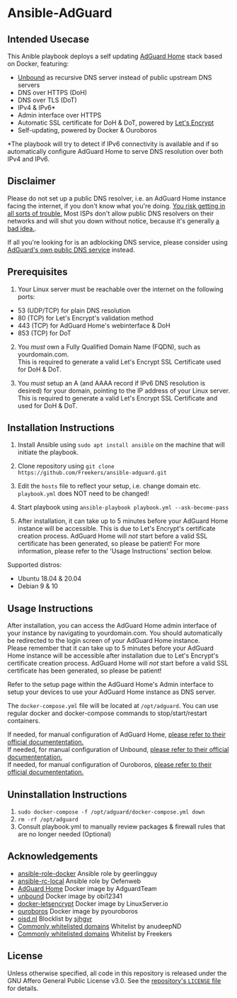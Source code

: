 # Ansible-AdGuard

## Intended Usecase
This Anible playbook deploys a self updating [AdGuard Home](https://github.com/AdguardTeam/AdGuardHome/) stack based on Docker, featuring:

- [Unbound](https://nlnetlabs.nl/projects/unbound/about/) as recursive DNS server instead of public upstream DNS servers
- DNS over HTTPS (DoH)
- DNS over TLS (DoT)
- IPv4 & IPv6*
- Admin interface over HTTPS
- Automatic SSL certificate for DoH & DoT, powered by [Let's Encrypt](https://letsencrypt.org/)
- Self-updating, powered by Docker & Ouroboros

*The playbook will try to detect if IPv6 connectivity is available and if so automatically configure AdGuard Home to serve DNS resolution over both IPv4 and IPv6.

## Disclaimer
Please do not set up a public DNS resolver, i.e. an AdGuard Home instance facing the internet, if you don't know what you're doing. [You risk getting in all sorts of trouble.](http://openresolverproject.org/) Most ISPs don't allow public DNS resolvers on their networks and will shut you down without notice, because it's generally [a bad idea.](https://community.infoblox.com/t5/Community-Blog/How-Dangerous-Can-An-Open-DNS-Resolver-Be-Part-I/ba-p/4017).

If all you're looking for is an adblocking DNS service, please consider using [AdGuard's own public DNS service](https://adguard.com/en/adguard-dns/overview.html#instruction) instead.

## Prerequisites

1. Your Linux server must be reachable over the internet on the following ports:
- 53 (UDP/TCP) for plain DNS resolution
- 80 (TCP) for Let's Encrypt's validation method 
- 443 (TCP) for AdGuard Home's webinterface & DoH
- 853 (TCP) for DoT

2. You _must_ own a Fully Qualified Domain Name (FQDN), such as yourdomain.com.   
This is required to generate a valid Let's Encrypt SSL Certificate used for DoH & DoT.

3. You _must_ setup an A (and AAAA record if IPv6 DNS resolution is desired) for your domain, pointing to the IP address of your Linux server.   
This is required to generate a valid Let's Encrypt SSL Certificate and used for DoH & DoT.

## Installation Instructions
1. Install Ansible using `sudo apt install ansible` on the machine that will initiate the playbook.

2. Clone repository using `git clone https://github.com/Freekers/ansible-adguard.git`

3. Edit the `hosts` file to reflect your setup, i.e. change domain etc. `playbook.yml` does NOT need to be changed!

4. Start playbook using `ansible-playbook playbook.yml --ask-become-pass`

5. After installation, it can take up to 5 minutes before your AdGuard Home instance will be accessible. This is due to Let's Encrypt's certificate creation process. AdGuard Home will _not_ start before a valid SSL certificate has been generated, so please be patient! For more information, please refer to the 'Usage Instructions' section below.

Supported distros:
- Ubuntu 18.04 & 20.04
- Debian 9 & 10

## Usage Instructions
After installation, you can access the AdGuard Home admin interface of your instance by navigating to yourdomain.com. You should automatically be redirected to the login screen of your AdGuard Home instance.   
Please remember that it can take up to 5 minutes before your AdGuard Home instance will be accessible after installation due to Let's Encrypt's certificate creation process. AdGuard Home will _not_ start before a valid SSL certificate has been generated, so please be patient!

Refer to the setup page within the AdGuard Home's Admin interface to setup your devices to use your AdGuard Home instance as DNS server.

The `docker-compose.yml` file will be located at `/opt/adguard`. You can use regular docker and docker-compose commands to stop/start/restart containers.

If needed, for manual configuration of AdGuard Home, [please refer to their official documententation.](https://github.com/AdguardTeam/AdGuardHome/wiki/Configuration)   
If needed, for manual configuration of Unbound, [please refer to their official documententation.](https://nlnetlabs.nl/documentation/unbound/)   
If needed, for manual configuration of Ouroboros, [please refer to their official documententation.](https://github.com/pyouroboros/ouroboros/wiki/Usage)


## Uninstallation Instructions
1. `sudo docker-compose -f /opt/adguard/docker-compose.yml down`
2. `rm -rf /opt/adguard`
3. Consult playbook.yml to manually review packages & firewall rules that are no longer needed (Optional)

## Acknowledgements
- [ansible-role-docker](https://github.com/geerlingguy/ansible-role-docker) Ansible role by geerlingguy
- [ansible-rc-local](https://github.com/Oefenweb/ansible-rc-local) Ansible role by Oefenweb
- [AdGuard Home](https://github.com/AdguardTeam/AdGuardHome) Docker image by AdguardTeam
- [unbound](https://github.com/obi12341/docker-unbound) Docker image by obi12341
- [docker-letsencrypt](https://github.com/linuxserver/docker-letsencrypt) Docker image by LinuxServer.io
- [ouroboros](https://github.com/pyouroboros/ouroboros) Docker image by pyouroboros
- [oisd.nl](https://credits.oisd.nl) Blocklist by [sjhgvr](https://www.reddit.com/user/sjhgvr)
- [Commonly whitelisted domains](https://github.com/anudeepND/whitelist) Whitelist by anudeepND
- [Commonly whitelisted domains](https://github.com/Freekers/whitelist) Whitelist by Freekers

## License
Unless otherwise specified, all code in this repository is released under the GNU Affero General Public License v3.0. See the [repository's `LICENSE` file](https://github.com/Freekers/ansible-adguard/blob/master/LICENSE) for details.
